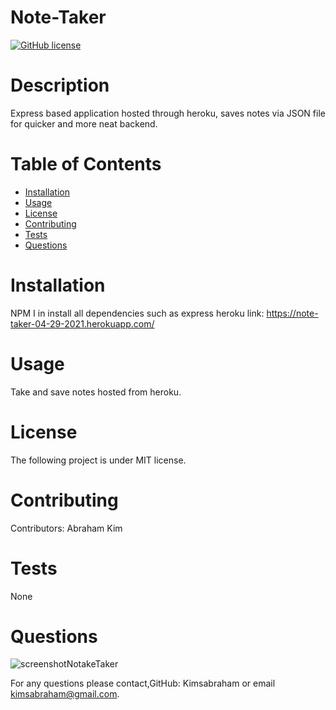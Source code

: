 # Note-Taker
[![GitHub license](https://img.shields.io/badge/license-MIT-blue.svg)](https://github.com/undefined/undefined)
# Description
Express based application hosted through heroku, saves notes via JSON file for quicker and more neat backend. 
# Table of Contents 
* [Installation](#installation)
* [Usage](#usage)
* [License](#license)
* [Contributing](#contributing)
* [Tests](#tests)
* [Questions](#questions)
# Installation
NPM I in install all dependencies such as express
heroku link: https://note-taker-04-29-2021.herokuapp.com/
# Usage
​Take and save notes hosted from heroku. 
# License
The following project is under MIT license.
# Contributing
​Contributors: Abraham Kim
# Tests
None
# Questions
![screenshotNotakeTaker](https://user-images.githubusercontent.com/75137165/116792091-952f9900-aa8c-11eb-8c34-c3ec046488d4.png)

For any questions please contact,GitHub: Kimsabraham or email  kimsabraham@gmail.com.
